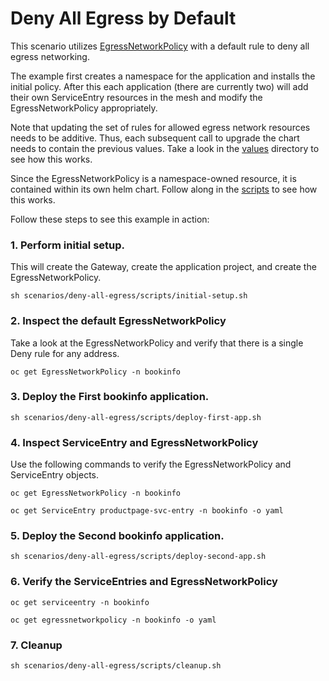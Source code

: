 # Deny All Egress by Default

This scenario utilizes [EgressNetworkPolicy](https://docs.openshift.com/container-platform/4.6/rest_api/network_apis/egressnetworkpolicy-network-openshift-io-v1.html) with a default rule to deny all egress networking.

The example first creates a namespace for the application and installs the initial policy.  After this each application (there are currently two) will add their own ServiceEntry resources in the mesh and modify the EgressNetworkPolicy appropriately.  

Note that updating the set of rules for allowed egress network resources needs to be additive.  Thus, each subsequent call to upgrade the chart needs to contain the previous values.  Take a look in the [values](scenarios/deny-all-egress/values) directory to see how this works.

Since the EgressNetworkPolicy is a namespace-owned resource, it is contained within its own helm chart.  Follow along in the [scripts](scenarios/deny-all-egress/scripts) to see how this works.

Follow these steps to see this example in action:

### 1. Perform initial setup.
   
This will create the Gateway, create the application project, and create the EgressNetworkPolicy.

```sh scenarios/deny-all-egress/scripts/initial-setup.sh```
   
### 2. Inspect the default EgressNetworkPolicy

Take a look at the EgressNetworkPolicy and verify that there is a single Deny rule for any address.

```oc get EgressNetworkPolicy -n bookinfo```

### 3. Deploy the First bookinfo application.

```sh scenarios/deny-all-egress/scripts/deploy-first-app.sh```

### 4. Inspect ServiceEntry and EgressNetworkPolicy

Use the following commands to verify the EgressNetworkPolicy and ServiceEntry objects.

```
oc get EgressNetworkPolicy -n bookinfo

oc get ServiceEntry productpage-svc-entry -n bookinfo -o yaml
```

### 5. Deploy the Second bookinfo application.

```sh scenarios/deny-all-egress/scripts/deploy-second-app.sh```

### 6. Verify the ServiceEntries and EgressNetworkPolicy

```
oc get serviceentry -n bookinfo

oc get egressnetworkpolicy -n bookinfo -o yaml
```

### 7. Cleanup 

```sh scenarios/deny-all-egress/scripts/cleanup.sh```